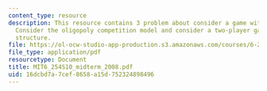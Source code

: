 ```yaml
---
content_type: resource
description: This resource contains 3 problem about consider a game with two players,
  Consider the oligopoly competition model and consider a two-player game with payoff
  structure.
file: https://ol-ocw-studio-app-production.s3.amazonaws.com/courses/6-254-game-theory-with-engineering-applications-spring-2010/16dcbd7a7cef8658a15d752324898496_MIT6_254S10_midterm_2008.pdf
file_type: application/pdf
resourcetype: Document
title: MIT6_254S10_midterm_2008.pdf
uid: 16dcbd7a-7cef-8658-a15d-752324898496
---
```


